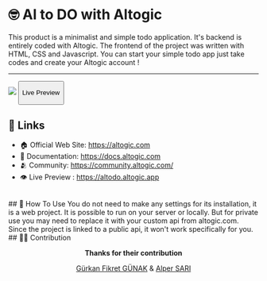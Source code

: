 # 🤓 Al to DO with Altogic
<p>
This product is a minimalist and simple todo application. It's backend is entirely coded with Altogic. The frontend of the project was written with HTML, CSS and Javascript. You can start your simple todo app just take codes and create your Altogic account !</p>

<hr>

<a href="https://altodo.altogic.app"><img src="https://i.hizliresim.com/ct1lmj4.png"></a>
<a href="https://altodo.altogic.app"><button><p align="center">Live Preview</p></button></a>
<br>

## 🔗 Links
* 🏠 Official Web Site: https://altogic.com
* 📜 Documentation: https://docs.altogic.com
* 🫂 Community: https://community.altogic.com/
* 👁️ Live Preview : https://altodo.altogic.app
<br>
## 🤔 How To Use
You do not need to make any settings for its installation, it is a web project. It is possible to run on your server or locally. But for private use you may need to replace it with your custom api from altogic.com. Since the project is linked to a public api, it won't work specifically for you.
<br>
## 💪🏻 Contribution 
<b> <p align="center">Thanks for their contribution</p></b>
<p align="center"> <a href="https://github.com/gurkanfikretgunak"> Gürkan Fikret GÜNAK</a> & <a href="https://github.com/alper-sari">Alper SARI</a> </p> 

 
